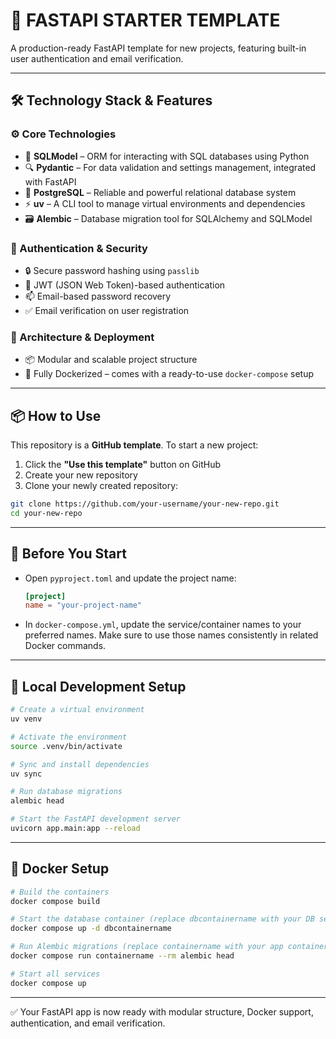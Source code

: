 # 🚀 FASTAPI STARTER TEMPLATE

A production-ready FastAPI template for new projects, featuring built-in user authentication and email verification.

---

## 🛠️ Technology Stack & Features

### ⚙️ Core Technologies

- 🧰 **SQLModel** – ORM for interacting with SQL databases using Python  
- 🔍 **Pydantic** – For data validation and settings management, integrated with FastAPI  
- 💾 **PostgreSQL** – Reliable and powerful relational database system 
- ⚡ **uv** – A CLI tool to manage virtual environments and dependencies  
- 🗃️ **Alembic** – Database migration tool for SQLAlchemy and SQLModel   

### 🔐 Authentication & Security

- 🔒 Secure password hashing using `passlib`  
- 🔑 JWT (JSON Web Token)-based authentication  
- 📫 Email-based password recovery  
- ✅ Email verification on user registration  

### 🧱 Architecture & Deployment

- 📦 Modular and scalable project structure  
- 🐳 Fully Dockerized – comes with a ready-to-use `docker-compose` setup  

---

## 📦 How to Use

This repository is a **GitHub template**. To start a new project:

1. Click the **"Use this template"** button on GitHub  
2. Create your new repository  
3. Clone your newly created repository:

```bash
git clone https://github.com/your-username/your-new-repo.git
cd your-new-repo
````

---

## 📝 Before You Start

* Open `pyproject.toml` and update the project name:

  ```toml
  [project]
  name = "your-project-name"
  ```

* In `docker-compose.yml`, update the service/container names to your preferred names.
  Make sure to use those names consistently in related Docker commands.

---

## 🔧 Local Development Setup

```bash
# Create a virtual environment
uv venv

# Activate the environment
source .venv/bin/activate

# Sync and install dependencies
uv sync

# Run database migrations
alembic head

# Start the FastAPI development server
uvicorn app.main:app --reload
```

---

## 🐳 Docker Setup

```bash
# Build the containers
docker compose build

# Start the database container (replace dbcontainername with your DB service name)
docker compose up -d dbcontainername

# Run Alembic migrations (replace containername with your app container name)
docker compose run containername --rm alembic head

# Start all services
docker compose up
```

---

✅ Your FastAPI app is now ready with modular structure, Docker support, authentication, and email verification.

```
```
